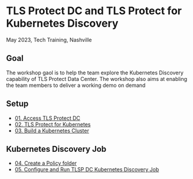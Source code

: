 # TLS Protect DC and TLS Protect for Kubernetes Discovery

May 2023, Tech Training, Nashville

## Goal
The workshop gaol is to help the team explore the Kubernetes Discovery capability of TLS Protect Data Center.
The workshop also aims at enabling the team members to deliver a working demo on demand

## Setup
* [01. Access TLS Protect DC](docs/01-tlspdc/README.md)
* [02. TLS Protect for Kubernetes](docs/02-tlspk/README.md)
* [03. Build a Kubernetes Cluster](docs/03-k8scluster/README.md)


## Kubernetes Discovery Job
* [04. Create a Policy folder](docs/04-policyfolder/README.md)
* [05. Configure and Run TLSP DC Kubernetes Discovery Job](docs/05-k8sdiscovery/README.md)

